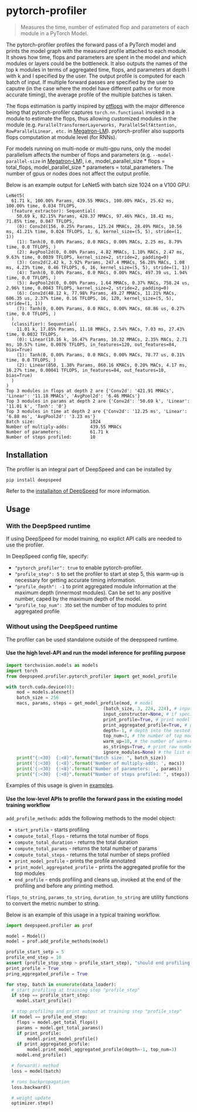 # pytorch-profiler

> Measures the time, number of estimated flop and parameters of each module in a PyTorch Model.

The pytorch-profiler profiles the forward pass of a PyTorch model and prints the model graph with the measured profile attached to each module. It shows how time, flops and parameters are spent in the model and which modules or layers could be the bottleneck. It also outputs the names of the top k modules in terms of aggregated time, flops, and parameters at depth l with k and l specified by the user. The output profile is computed for each batch of input. If multiple forward passes are specified by the user to caputre (in the case where the model have different paths or for more accurate timing), the average profile of the multiple batches is taken.

The flops estimation is partly inspired by [ptflops](https://github.com/sovrasov/flops-counter.pytorch) with the major difference being that pytorch-profiler captures ```torch.nn.functional``` invoked in a module to estimate the flops, thus allowing customized modules in the module (e.g. ```ParallelTransformerLayerworks, ParallelSelfAttention, RowParallelLinear, etc.``` in [Megatron-LM](https://github.com/NVIDIA/Megatron-LM)). pytorch-profiler also supports flops computation at module level (for RNNs).

For models running on multi-node or multi-gpu runs, only the model parallelism affects the number of flops and parameters (e.g. ```--model-parallel-size``` in [Megatron-LM](https://github.com/NVIDIA/Megatron-LM)), i.e., model_parallel_size * flops = total_flops, model_parallel_size * parameters = total_parameters. The number of gpus or nodes does not affect the output profile.

Below is an example output for LeNet5 with batch size 1024 on a V100 GPU:
<!-- ![](header.png) -->

```
LeNet5(
  61.71 k, 100.00% Params, 439.55 MMACs, 100.00% MACs, 25.62 ms, 100.00% time, 0.034 TFLOPS, 
  (feature_extractor): Sequential(
    50.69 k, 82.15% Params, 428.37 MMACs, 97.46% MACs, 18.41 ms, 71.85% time, 0.047 TFLOPS, 
    (0): Conv2d(156, 0.25% Params, 125.24 MMACs, 28.49% MACs, 10.56 ms, 41.21% time, 0.024 TFLOPS, 1, 6, kernel_size=(5, 5), stride=(1, 1))
    (1): Tanh(0, 0.00% Params, 0.0 MACs, 0.00% MACs, 2.25 ms, 8.79% time, 0.0 TFLOPS, )
    (2): AvgPool2d(0, 0.00% Params, 4.82 MMACs, 1.10% MACs, 2.47 ms, 9.63% time, 0.0039 TFLOPS, kernel_size=2, stride=2, padding=0)
    (3): Conv2d(2.42 k, 3.92% Params, 247.4 MMACs, 56.28% MACs, 1.08 ms, 4.23% time, 0.46 TFLOPS, 6, 16, kernel_size=(5, 5), stride=(1, 1))
    (4): Tanh(0, 0.00% Params, 0.0 MACs, 0.00% MACs, 497.39 us, 1.94% time, 0.0 TFLOPS, )
    (5): AvgPool2d(0, 0.00% Params, 1.64 MMACs, 0.37% MACs, 758.24 us, 2.96% time, 0.0043 TFLOPS, kernel_size=2, stride=2, padding=0)
    (6): Conv2d(48.12 k, 77.98% Params, 49.27 MMACs, 11.21% MACs, 606.35 us, 2.37% time, 0.16 TFLOPS, 16, 120, kernel_size=(5, 5), stride=(1, 1))
    (7): Tanh(0, 0.00% Params, 0.0 MACs, 0.00% MACs, 68.86 us, 0.27% time, 0.0 TFLOPS, )
  )
  (classifier): Sequential(
    11.01 k, 17.85% Params, 11.18 MMACs, 2.54% MACs, 7.03 ms, 27.43% time, 0.0032 TFLOPS, 
    (0): Linear(10.16 k, 16.47% Params, 10.32 MMACs, 2.35% MACs, 2.71 ms, 10.57% time, 0.0076 TFLOPS, in_features=120, out_features=84, bias=True)
    (1): Tanh(0, 0.00% Params, 0.0 MACs, 0.00% MACs, 78.77 us, 0.31% time, 0.0 TFLOPS, )
    (2): Linear(850, 1.38% Params, 860.16 KMACs, 0.20% MACs, 4.17 ms, 16.27% time, 0.00041 TFLOPS, in_features=84, out_features=10, bias=True)
  )
)
Top 3 modules in flops at depth 2 are {'Conv2d': '421.91 MMACs', 'Linear': '11.18 MMACs', 'AvgPool2d': '6.46 MMACs'}
Top 3 modules in params at depth 2 are {'Conv2d': '50.69 k', 'Linear': '11.01 k', 'Tanh': '0'}
Top 3 modules in time at depth 2 are {'Conv2d': '12.25 ms', 'Linear': '6.88 ms', 'AvgPool2d': '3.23 ms'}
Batch size:                     1024    
Number of multiply-adds:        439.55 MMACs
Number of parameters:           61.71 k 
Number of steps profiled:       10
```

## Installation

The profiler is an integral part of DeepSpeed and can be installed by

```
pip install deepspeed
```

Refer to the [installaiton of DeepSpeed](https://www.deepspeed.ai/getting-started/#installation) for more information.

## Usage

### With the DeepSpeed runtime

If using DeepSpeed for model training, no explict API calls are needed to use the profiler. 

In DeepSpeed config file, specify:
* ```"pytorch_profiler": true``` to enable pytorch-profiler.
* ```"profile_step": 5``` to set the profiler to start at step 5, this warm-up is necessary for getting accurate timing information.
* ```"profile_depth": -1``` to print aggregated module information at the maximum depth (innermost modules). Can be set to any positive number, caped by the maximum depth of the model.
* ```"profile_top_num": 3```to set the number of top modules to print aggregated profile


###  Without using the DeepSpeed runtime

The profiler can be used standalone outside of the deepspeed runtime. 
#### Use the high level-API and run the model inference for profiling purpose

```python
import torchvision.models as models
import torch
from deepspeed.profiler.pytorch_profiler import get_model_profile

with torch.cuda.device(0):
    mod = models.alexnet()
    batch_size = 256
    macs, params, steps = get_model_profile(mod, # model
                                     (batch_size, 3, 224, 224), # input shape or input to the input_constructor
                                     input_constructor=None, # if specified, a constructor taking the the parameter before is used as input to the model
                                     print_profile=True, # print model graph with the profile annotated
                                     print_aggregated_profile=True, # print aggregated profile for top modules
                                     depth=-1, # depth into the nested modules with -1 being the inner most modules
                                     top_num=3, # the number of top modules to print aggregated profile
                                     warm_up=10, # the number of warm-ups before measuring the time of each module
                                     as_strings=True, # print raw numbers (e.g. 1000) or strings (e.g. 1k)
                                     ignore_modules=None) # the list of modules to ignore in the profiling
    print("{:<30}  {:<8}".format("Batch size: ", batch_size))
    print('{:<30}  {:<8}'.format('Number of multiply-adds: ', macs))
    print('{:<30}  {:<8}'.format('Number of parameters: ', params))
    print("{:<30}  {:<8}".format("Number of steps profiled: ", steps))
```

Examples of this usage is given in [examples](examples).

#### Use the low-level APIs to profile the forward pass in the existing model training workflow

```add_profile_methods```: adds the following methods to the model object: 
  * ```start_profile``` - starts profiling
  * ```compute_total_flops``` - returns the total number of flops
  * ```compute_total_duration``` - returns the total duration
  * ```compute_total_params``` - returns the total number of params
  * ```compute_total_steps``` - returns the total number of steps profiled
  * ```print_model_profile``` - prints the profile annotated 
  * ```print_model_aggregated_profile``` - prints the aggregated profile for the top modules
  * ```end_profile``` - ends profiling and cleans up, invoked at the end of the profiling and before any printing method.

```flops_to_string```,  ```params_to_string```, ```duration_to_string``` are utility functions to convert the metric number to string.

Below is an example of this usage in a typical training workflow.

```python
import deepspeed.profiler as prof

model = Model()
model = prof.add_profile_methods(model)

profile_start_setp = 5
profile_end_step = 10
assert (profile_stop_step > profile_start_step), "should end profiling after start profiling"
print_profile = True
pring_aggregated_profile = True

for step, batch in enumerate(data_loader):
  # start profiling at training step "profile_step"
  if step == profile_start_step:
    model.start_profile()

  # stop profiling and print output at training step "profile_step"
  if model == profile_end_step:
    flops = model.get_total_flops()
    params = model.get_total_params()
    if print_profile:
        model.print_model_profile()
    if print_aggregated_profile:
        model.print_model_aggregated_profile(depth=-1, top_num=3)
    model.end_profile()

  # forward() method
  loss = model(batch)

  # runs backpropagation
  loss.backward()

  # weight update
  optimizer.step()

```